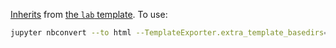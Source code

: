 [Inherits](https://nbconvert.readthedocs.io/en/latest/customizing.html) from [the `lab` template](https://github.com/jupyter/nbconvert/tree/master/share/jupyter/nbconvert/templates/lab). To use:

```sh
jupyter nbconvert --to html --TemplateExporter.extra_template_basedirs=scripts/templates --template ppp <file>.ipynb
```
